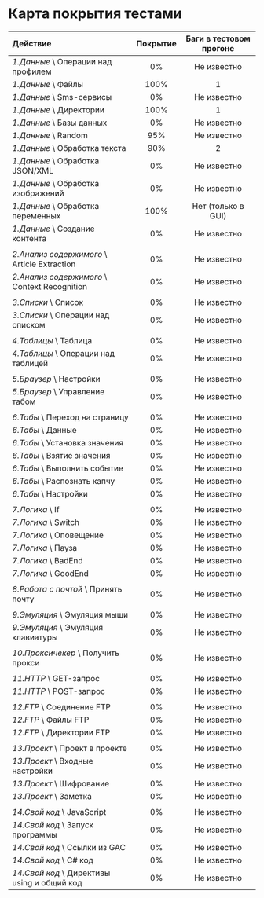 Карта покрытия тестами
======================

| Действие | Покрытие | Баги в тестовом прогоне |
| :------- | :------: | :---------------------: |
| *1.Данные* \ Операции над профилем | 0% | Не известно |
| *1.Данные* \ Файлы | 100% | 1 |
| *1.Данные* \ Sms-сервисы | 0% | Не известно |
| *1.Данные* \ Директории | 100% | 1 |
| *1.Данные* \ Базы данных | 0% | Не известно |
| *1.Данные* \ Random | 95% | Не известно |
| *1.Данные* \ Обработка текста | 90% | 2 |
| *1.Данные* \ Обработка JSON/XML | 0% | Не известно |
| *1.Данные* \ Обработка изображений | 0% | Не известно |
| *1.Данные* \ Обработка переменных | 100% | Нет (только в GUI) |
| *1.Данные* \ Создание контента | 0% | Не известно |
| | | |
| *2.Анализ содержимого* \ Article Extraction | 0% | Не известно |
| *2.Анализ содержимого* \ Context Recognition | 0% | Не известно |
| | | |
| *3.Списки* \ Список | 0% | Не известно |
| *3.Списки* \ Операции над списком | 0% | Не известно |
| | | |
| *4.Таблицы* \ Таблица | 0% | Не известно |
| *4.Таблицы* \ Операции над таблицей | 0% | Не известно |
| | | |
| *5.Браузер* \ Настройки | 0% | Не известно |
| *5.Браузер* \ Управление табом | 0% | Не известно |
| | | |
| *6.Табы* \ Переход на страницу | 0% | Не известно |
| *6.Табы* \ Данные | 0% | Не известно |
| *6.Табы* \ Установка значения | 0% | Не известно |
| *6.Табы* \ Взятие значения | 0% | Не известно |
| *6.Табы* \ Выполнить событие | 0% | Не известно |
| *6.Табы* \ Распознать капчу | 0% | Не известно |
| *6.Табы* \ Настройки | 0% | Не известно |
| | | |
| *7.Логика* \ If | 0% | Не известно |
| *7.Логика* \ Switch | 0% | Не известно |
| *7.Логика* \ Оповещение | 0% | Не известно |
| *7.Логика* \ Пауза | 0% | Не известно |
| *7.Логика* \ BadEnd | 0% | Не известно |
| *7.Логика* \ GoodEnd | 0% | Не известно |
| | | |
| *8.Работа с почтой* \ Принять почту | 0% | Не известно |
| | | |
| *9.Эмуляция* \ Эмуляция мыши | 0% | Не известно |
| *9.Эмуляция* \ Эмуляция клавиатуры | 0% | Не известно |
| | | |
| *10.Проксичекер* \ Получить прокси | 0% | Не известно |
| | | |
| *11.HTTP* \ GET-запрос | 0% | Не известно |
| *11.HTTP* \ POST-запрос | 0% | Не известно |
| | | |
| *12.FTP* \ Соединение FTP | 0% | Не известно |
| *12.FTP* \ Файлы FTP | 0% | Не известно |
| *12.FTP* \ Директории FTP | 0% | Не известно |
| | | |
| *13.Проект* \ Проект в проекте | 0% | Не известно |
| *13.Проект* \ Входные настройки | 0% | Не известно |
| *13.Проект* \ Шифрование | 0% | Не известно |
| *13.Проект* \ Заметка | 0% | Не известно |
| | | |
| *14.Свой код* \ JavaScript | 0% | Не известно |
| *14.Свой код* \ Запуск программы | 0% | Не известно |
| *14.Свой код* \ Ссылки из GAC | 0% | Не известно |
| *14.Свой код* \ C# код | 0% | Не известно |
| *14.Свой код* \ Директивы using и общий код | 0% | Не известно |
